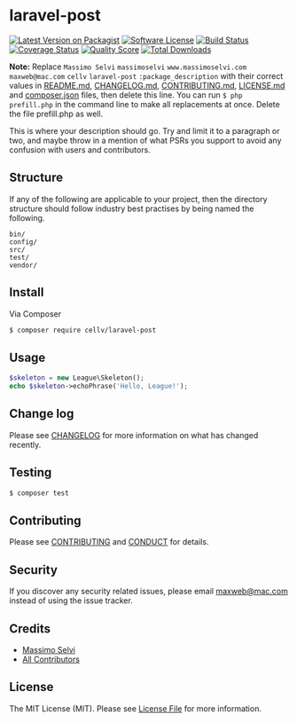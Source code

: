 # laravel-post

[![Latest Version on Packagist][ico-version]][link-packagist]
[![Software License][ico-license]](LICENSE.md)
[![Build Status][ico-travis]][link-travis]
[![Coverage Status][ico-scrutinizer]][link-scrutinizer]
[![Quality Score][ico-code-quality]][link-code-quality]
[![Total Downloads][ico-downloads]][link-downloads]

**Note:** Replace ```Massimo Selvi``` ```massimoselvi``` ```www.massimoselvi.com``` ```maxweb@mac.com``` ```cellv``` ```laravel-post``` ```:package_description``` with their correct values in [README.md](README.md), [CHANGELOG.md](CHANGELOG.md), [CONTRIBUTING.md](CONTRIBUTING.md), [LICENSE.md](LICENSE.md) and [composer.json](composer.json) files, then delete this line. You can run `$ php prefill.php` in the command line to make all replacements at once. Delete the file prefill.php as well.

This is where your description should go. Try and limit it to a paragraph or two, and maybe throw in a mention of what
PSRs you support to avoid any confusion with users and contributors.

## Structure

If any of the following are applicable to your project, then the directory structure should follow industry best practises by being named the following.

```
bin/        
config/
src/
test/
vendor/
```


## Install

Via Composer

``` bash
$ composer require cellv/laravel-post
```

## Usage

``` php
$skeleton = new League\Skeleton();
echo $skeleton->echoPhrase('Hello, League!');
```

## Change log

Please see [CHANGELOG](CHANGELOG.md) for more information on what has changed recently.

## Testing

``` bash
$ composer test
```

## Contributing

Please see [CONTRIBUTING](CONTRIBUTING.md) and [CONDUCT](CONDUCT.md) for details.

## Security

If you discover any security related issues, please email maxweb@mac.com instead of using the issue tracker.

## Credits

- [Massimo Selvi][link-author]
- [All Contributors][link-contributors]

## License

The MIT License (MIT). Please see [License File](LICENSE.md) for more information.

[ico-version]: https://img.shields.io/packagist/v/cellv/laravel-post.svg?style=flat-square
[ico-license]: https://img.shields.io/badge/license-MIT-brightgreen.svg?style=flat-square
[ico-travis]: https://img.shields.io/travis/cellv/laravel-post/master.svg?style=flat-square
[ico-scrutinizer]: https://img.shields.io/scrutinizer/coverage/g/cellv/laravel-post.svg?style=flat-square
[ico-code-quality]: https://img.shields.io/scrutinizer/g/cellv/laravel-post.svg?style=flat-square
[ico-downloads]: https://img.shields.io/packagist/dt/cellv/laravel-post.svg?style=flat-square

[link-packagist]: https://packagist.org/packages/cellv/laravel-post
[link-travis]: https://travis-ci.org/cellv/laravel-post
[link-scrutinizer]: https://scrutinizer-ci.com/g/cellv/laravel-post/code-structure
[link-code-quality]: https://scrutinizer-ci.com/g/cellv/laravel-post
[link-downloads]: https://packagist.org/packages/cellv/laravel-post
[link-author]: https://github.com/massimoselvi
[link-contributors]: ../../contributors
